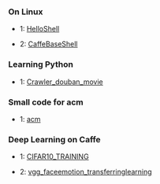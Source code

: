 ### On Linux

* 1: [HelloShell](https://github.com/AllenMao/Demo/tree/master/learningShell)

* 2: [CaffeBaseShell](https://github.com/AllenMao/Demo/tree/master/CaffeBaseShell)


### Learning Python

* 1: [Crawler_douban_movie](https://github.com/AllenMao/Demo/tree/master/douban_movie_top250)

### Small code for acm

* 1: [acm](https://github.com/AllenMao/Demo/tree/master/acm)

### Deep Learning on Caffe

* 1: [CIFAR10_TRAINING](https://github.com/AllenMao/Demo/tree/master/CIFAR10_TRAINING)

* 2: [vgg_faceemotion_transferringlearning](https://github.com/AllenMao/Demo/tree/master/vgg_faceemotion_transferringlearning)
